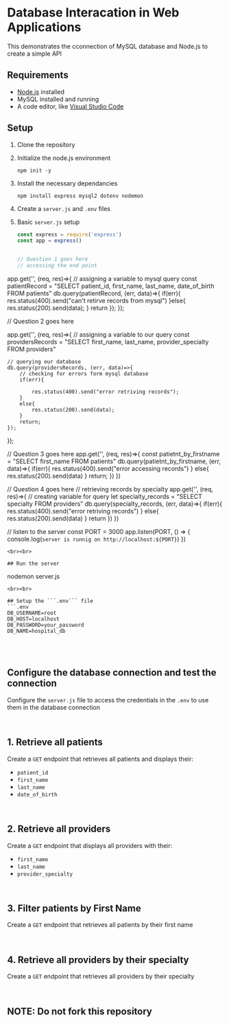 # Database Interacation in Web Applications

This demonstrates the cconnection of MySQL database and Node.js to create a simple API

## Requirements
- [Node.js](https://nodejs.org/) installed
-  MySQL installed and running
-  A code editor, like [Visual Studio Code](https://code.visualstudio.com/download)

## Setup
1. Clone the repository
2. Initialize the node.js environment
   ```
   npm init -y
   ```
3. Install the necessary dependancies
   ```
   npm install express mysql2 dotenv nodemon
   ```
4. Create a ``` server.js ``` and ```.env``` files
5. Basic ```server.js``` setup
   <br>
   
   ```js
   const express = require('express')
   const app = express()

   
   // Question 1 goes here
   // accessing the end point
app.get('', (req, res)=>{
    // assigning a variable to mysql query
    const patientRecord = "SELECT patient_id, first_name, last_name, date_of_birth FROM patients"
    db.query(patientRecord, (err, data)=>{
        if(err){
            res.status(400).send("can't retirve records from mysql")
        }else{
            res.status(200).send(data);
        }
        return
    });
});


   // Question 2 goes here

   app.get('', (req, res)=>{
    // assigning a variable to our query
    const providersRecords = "SELECT first_name, last_name, provider_specialty FROM providers"

    // querying our database
    db.query(providersRecords, (err, data)=>{
        // checking for errors form mysql database
        if(err){
            
            res.status(400).send("error retriving records");
        }
        else{
            res.status(200).send(data);
        }
        return;
    });
    
});


   // Question 3 goes here
   app.get('', (req, res)=>{
    const patietnt_by_firstname = "SELECT first_name FROM patients"
    db.query(patietnt_by_firstname, (err, data)=>{
        if(err){
            res.status(400).send("error accessing records")
        }
        else{
            res.status(200).send(data)
        }
        return;
    })
})


   // Question 4 goes here
   // retrieving records by specialty
app.get('', (req, res)=>{
    // creating variable for query
    let specialty_records = "SELECT specialty FROM providers"
    db.query(specialty_records, (err, data)=>{
        if(err){
            res.status(400).send("error retriving records")
        }
        else{
            res.status(200).send(data)
        }
        return
    })
})

   

   // listen to the server
   const PORT = 3000
   app.listen(PORT, () => {
     console.log(`server is runnig on http://localhost:${PORT}`)
   })
   ```
<br><br>

## Run the server
   ```
   nodemon server.js
   ```
<br><br>

## Setup the ```.env``` file
```.env
DB_USERNAME=root
DB_HOST=localhost
DB_PASSWORD=your_password
DB_NAME=hospital_db
```

<br><br>

## Configure the database connection and test the connection
Configure the ```server.js``` file to access the credentials in the ```.env``` to use them in the database connection

<br>

## 1. Retrieve all patients
Create a ```GET``` endpoint that retrieves all patients and displays their:
- ```patient_id```
- ```first_name```
- ```last_name```
- ```date_of_birth```

<br>

## 2. Retrieve all providers
Create a ```GET``` endpoint that displays all providers with their:
- ```first_name```
- ```last_name```
- ```provider_specialty```

<br>

## 3. Filter patients by First Name
Create a ```GET``` endpoint that retrieves all patients by their first name

<br>

## 4. Retrieve all providers by their specialty
Create a ```GET``` endpoint that retrieves all providers by their specialty

<br>


## NOTE: Do not fork this repository
